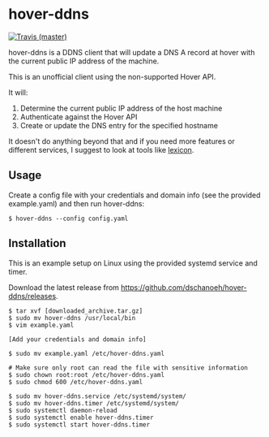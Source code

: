 hover-ddns
==========

[![Travis (master)](https://travis-ci.com/dschanoeh/hover-ddns.svg?branch=master)](https://travis-ci.com/dschanoeh/hover-ddns)

hover-ddns is a DDNS client that will update a DNS A record at hover with the current public IP address of the machine.

This is an unofficial client using the non-supported Hover API.

It will:

1. Determine the current public IP address of the host machine
2. Authenticate against the Hover API
3. Create or update the DNS entry for the specified hostname

It doesn't do anything beyond that and if you need more features or different services, I suggest to look at tools like [lexicon](https://github.com/AnalogJ/lexicon).

Usage
-----
Create a config file with your credentials and domain info (see the provided example.yaml) and then run hover-ddns:

    $ hover-ddns --config config.yaml

Installation
------------
This is an example setup on Linux using the provided systemd service and timer.

Download the latest release from https://github.com/dschanoeh/hover-ddns/releases.

    $ tar xvf [downloaded_archive.tar.gz]
    $ sudo mv hover-ddns /usr/local/bin
    $ vim example.yaml

    [Add your credentials and domain info]

    $ sudo mv example.yaml /etc/hover-ddns.yaml

    # Make sure only root can read the file with sensitive information
    $ sudo chown root:root /etc/hover-ddns.yaml
    $ sudo chmod 600 /etc/hover-ddns.yaml

    $ sudo mv hover-ddns.service /etc/systemd/system/
    $ sudo mv hover-ddns.timer /etc/systemd/system/
    $ sudo systemctl daemon-reload
    $ sudo systemctl enable hover-ddns.timer
    $ sudo systemctl start hover-ddns.timer


